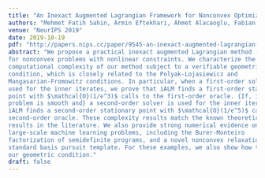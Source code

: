 ```yaml
---
title: "An Inexact Augmented Lagrangian Framework for Nonconvex Optimization with Nonlinear Constraints"
authors: "Mehmet Fatih Sahin, Armin Eftekhari, Ahmet Alacaoglu, Fabian Latorre and Volkan Cevher"
venue: "NeurIPS 2019"
date: 2019-10-19
pdf: "http://papers.nips.cc/paper/9545-an-inexact-augmented-lagrangian-framework-for-nonconvex-optimization-with-nonlinear-constraints"
abstract: "We propose a practical inexact augmented Lagrangian method (iALM)
for nonconvex problems with nonlinear constraints. We characterize the total
computational complexity of our method subject to a verifiable geometric
condition, which is closely related to the Polyak-Lojasiewicz and
Mangasarian-Fromowitz conditions. In particular, when a first-order solver is
used for the inner iterates, we prove that iALM finds a first-order stationary
point with $\mathcal{O}(1/ϵ^3)$ calls to the first-order oracle. {If, in addition, the
problem is smooth and} a second-order solver is used for the inner iterates,
iALM finds a second-order stationary point with $\mathcal{O}(1/ϵ^5)$ calls to the
second-order oracle. These complexity results match the known theoretical
results in the literature. We also provide strong numerical evidence on
large-scale machine learning problems, including the Burer-Monteiro
factorization of semidefinite programs, and a novel nonconvex relaxation of the
standard basis pursuit template. For these examples, we also show how to verify
our geometric condition."
draft: false
---
```

